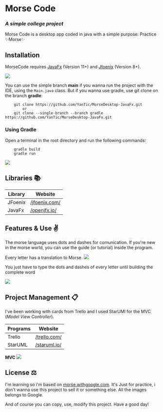 # Morse Code
### _A simple college project_
Morse Code is a desktop app coded in java with a simple purpose: Practice ✨Morse✨

## Installation

MorseCode requires [JavaFx](https://gluonhq.com/products/javafx/) (Version 11+) and [Jfoenix](https://github.com/sshahine/JFoenix) (Version 8+).

![](https://i.imgur.com/6b48FvS.png)

You can use the simple branch __main__ if you wanna run the project with the IDE, using the `Main.java` class. But if you wanna use gradle, use git clone on the branch __gradle__:

```
    git clone https://github.com/YanTic/MorseDesktop-JavaFx.git 
        or
    git clone --single-branch --branch gradle https://github.com/YanTic/MorseDesktop-JavaFx.git
```

### Using Gradle
Open a terminal in the root directory and run the following commands:
```
    gradle build
    gradle run
```
![](https://media.giphy.com/media/Dw59MJB3O81S8aFzc4/giphy.gif)

## Libraries 📚

| Library | Website |
| ------ | ------ |
| JFoenix | [/jfoenix.com/](http://jfoenix.com/) |
| JavaFx | [/openjfx.io/](https://openjfx.io/) |


## Features & Use ✌
The morse language uses dots and dashes for comunication. If you're new in the morse world, you can use the guide (or tutorial) inside the program.

Every letter has a translation to Morse.
![](https://i.imgur.com/7yRvhRm.png)

You just have to type the dots and dashes of every letter until building the complete word

![](https://media.giphy.com/media/feh9QlkefcwZO784pl/giphy.gif)

## Project Management 📋

I've been working with cards from Trello and I used StarUMl for the MVC (_Model View Controller_).

| Programs | Website |
| ------ | ------ |
| Trello | [/trello.com/](https://trello.com/) |
| StarUML | [/staruml.io/](https://staruml.io/) |

**MVC**
![](https://i.imgur.com/hdA05IS.jpg)

## License ⚖

I'm learning so i'm based on [morse.withgoogle.com](https://morse.withgoogle.com/learn/). It's Just for practice, i don't wanna use this project to sell it or something else. All the images belongs to Google.

And of course you can copy, use, modify this project. Have a good day!


